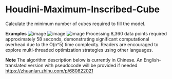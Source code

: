 # Houdini-Maximum-Inscribed-Cube
Calculate the minimum number of cubes required to fill the model.

**Examples**
![image](https://github.com/user-attachments/assets/62edf39d-89a8-4a1d-8374-732cae88fb22)
![image](https://github.com/user-attachments/assets/02252783-9925-43c6-9c2c-f5e2c11b3e53)
![image](https://github.com/user-attachments/assets/b305ad8c-4ae8-4ec7-b7aa-bd89948f33a9)
Processing 8,360 data points required approximately 58 seconds, demonstrating significant computational overhead due to the O(n^5) time complexity. Readers are encouraged to explore multi-threaded optimization strategies using other languages.

**Note**
The algorithm description below is currently in Chinese. An English-translated version with pseudocode will be provided if needed
https://zhuanlan.zhihu.com/p/680822021
